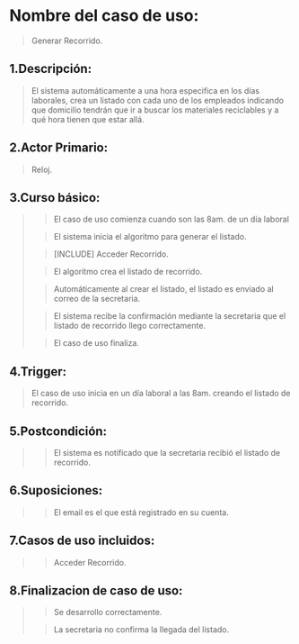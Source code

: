# Nombre del caso de uso: 
>Generar Recorrido.

## 1.Descripción: 
>El sistema automáticamente a una hora especifica en los días laborales, crea un listado con cada uno de los empleados indicando que domicilio tendrán que ir a buscar los materiales reciclables y a qué hora tienen que estar allá.

## 2.Actor Primario: 
>Reloj.

## 3.Curso básico: 
>
>> El caso de uso comienza cuando son las 8am. de un día laboral
>
>> El sistema inicia el algoritmo para generar el listado.
>
>> [INCLUDE] Acceder Recorrido.
>
>> El algoritmo crea el listado de recorrido.
>
>> Automáticamente al crear el listado, el listado es enviado al correo de la secretaria.
>
>> El sistema recibe la confirmación mediante la secretaria que el listado de recorrido llego correctamente.
>
>> El caso de uso finaliza.

## 4.Trigger: 
>El caso de uso inicia en un día laboral a las 8am. creando el listado de recorrido.

## 5.Postcondición: 
>
>> El sistema es notificado que la secretaria recibió el listado de recorrido.

## 6.Suposiciones: 
>
>> El email es el que está registrado en su cuenta.

## 7.Casos de uso incluidos: 
>
>>Acceder Recorrido.

## 8.Finalizacion de caso de uso: 
>
>> Se desarrollo correctamente.
>
>> La secretaria no confirma la llegada del listado. 
